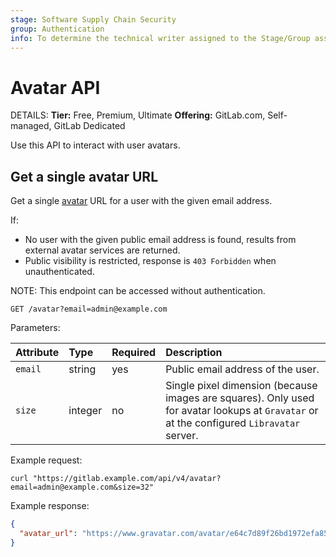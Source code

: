 ```yaml
---
stage: Software Supply Chain Security
group: Authentication
info: To determine the technical writer assigned to the Stage/Group associated with this page, see https://handbook.gitlab.com/handbook/product/ux/technical-writing/#assignments
---
```


# Avatar API

DETAILS:
**Tier:** Free, Premium, Ultimate
**Offering:** GitLab.com, Self-managed, GitLab Dedicated

Use this API to interact with user avatars.

## Get a single avatar URL

Get a single [avatar](../user/profile/index.md#access-your-user-settings) URL for a user with the given email address.

If:

- No user with the given public email address is found, results from external avatar services are
  returned.
- Public visibility is restricted, response is `403 Forbidden` when unauthenticated.

NOTE:
This endpoint can be accessed without authentication.

```plaintext
GET /avatar?email=admin@example.com
```

Parameters:

| Attribute | Type    | Required | Description                                                                                                                             |
|:----------|:--------|:---------|:----------------------------------------------------------------------------------------------------------------------------------------|
| `email`   | string  | yes      | Public email address of the user.                                                                                                       |
| `size`    | integer | no       | Single pixel dimension (because images are squares). Only used for avatar lookups at `Gravatar` or at the configured `Libravatar` server. |

Example request:

```shell
curl "https://gitlab.example.com/api/v4/avatar?email=admin@example.com&size=32"
```

Example response:

```json
{
  "avatar_url": "https://www.gravatar.com/avatar/e64c7d89f26bd1972efa854d13d7dd61?s=64&d=identicon"
}
```

